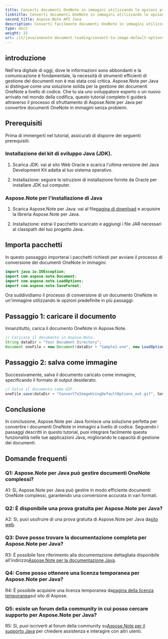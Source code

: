 ```yaml
---
title: Converti documenti OneNote in immagini utilizzando le opzioni predefinite - Java
linktitle: Converti documenti OneNote in immagini utilizzando le opzioni predefinite - Java
second_title: Aspose.Note API Java
description: Converti facilmente documenti OneNote in immagini utilizzando Aspose.Note per Java. Segui questo tutorial passo passo per un'integrazione perfetta.
type: docs
weight: 15
url: /it/java/onenote-document-loading/convert-to-image-default-options/
---
```

## introduzione

Nell'era digitale di oggi, dove le informazioni sono abbondanti e la comunicazione è fondamentale, la necessità di strumenti efficienti di gestione dei documenti non è mai stata così critica. Aspose.Note per Java si distingue come una soluzione solida per la gestione dei documenti OneNote a livello di codice. Che tu sia uno sviluppatore esperto o un nuovo arrivato nel mondo della codifica, questo tutorial completo ti guiderà attraverso il processo di sfruttamento di Aspose.Note per Java per convertire documenti OneNote in immagini senza problemi.

## Prerequisiti

Prima di immergerti nel tutorial, assicurati di disporre dei seguenti prerequisiti:

### Installazione del kit di sviluppo Java (JDK).

1. Scarica JDK: vai al sito Web Oracle e scarica l'ultima versione del Java Development Kit adatta al tuo sistema operativo.
   
2. Installazione: seguire le istruzioni di installazione fornite da Oracle per installare JDK sul computer.

### Aspose.Note per l'installazione di Java

1.  Scarica Aspose.Note per Java: vai al file[pagina di download](https://releases.aspose.com/note/java/) e acquisire la libreria Aspose.Note per Java.
   
2. Installazione: estrai il pacchetto scaricato e aggiungi i file JAR necessari al classpath del tuo progetto Java.

## Importa pacchetti

In questo passaggio importerai i pacchetti richiesti per avviare il processo di conversione dei documenti OneNote in immagini.

```java
import java.io.IOException;
import com.aspose.note.Document;
import com.aspose.note.LoadOptions;
import com.aspose.note.SaveFormat;
```

Ora suddividiamo il processo di conversione di un documento OneNote in un'immagine utilizzando le opzioni predefinite in più passaggi:

## Passaggio 1: caricare il documento

Innanzitutto, carica il documento OneNote in Aspose.Note.

```java
// Caricare il documento in Aspose.Note.
String dataDir = "Your Document Directory";
Document oneFile = new Document(dataDir + "Sample1.one", new LoadOptions());
```

## Passaggio 2: salva come immagine

Successivamente, salva il documento caricato come immagine, specificando il formato di output desiderato.

```java
// Salva il documento come GIF.
oneFile.save(dataDir + "ConvertToImageUsingDefaultOptions_out.gif", SaveFormat.Gif);
```

## Conclusione

In conclusione, Aspose.Note per Java fornisce una soluzione perfetta per convertire i documenti OneNote in immagini a livello di codice. Seguendo i passaggi descritti in questo tutorial, puoi integrare facilmente questa funzionalità nelle tue applicazioni Java, migliorando le capacità di gestione dei documenti.

## Domande frequenti

### Q1: Aspose.Note per Java può gestire documenti OneNote complessi?

A1: Sì, Aspose.Note per Java può gestire in modo efficiente documenti OneNote complessi, garantendo una conversione accurata in vari formati.

### Q2: È disponibile una prova gratuita per Aspose.Note per Java?

 A2: Sì, puoi usufruire di una prova gratuita di Aspose.Note per Java da[sito web](https://releases.aspose.com/).

### Q3: Dove posso trovare la documentazione completa per Aspose.Note per Java?

 R3: È possibile fare riferimento alla documentazione dettagliata disponibile all'indirizzo[Aspose.Note per la documentazione Java](https://reference.aspose.com/note/java/).

### Q4: Come posso ottenere una licenza temporanea per Aspose.Note per Java?

 R4: È possibile acquisire una licenza temporanea da[pagina della licenza temporanea](https://purchase.aspose.com/temporary-license/)sul sito di Aspose.

### Q5: esiste un forum della community in cui posso cercare supporto per Aspose.Note per Java?

 R5: Sì, puoi iscriverti al forum della community su[Aspose.Note per il supporto Java](https://forum.aspose.com/c/note/28) per chiedere assistenza e interagire con altri utenti.